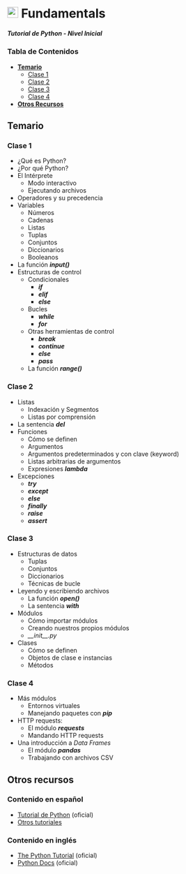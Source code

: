 # <img src="https://upload.wikimedia.org/wikipedia/commons/c/c3/Python-logo-notext.svg" width="25" height="25"> Fundamentals

##### Tutorial de Python - Nivel Inicial

### Tabla de Contenidos
- **[Temario](#temario)**<br>
  - [Clase 1](#clase-1)<br>
  - [Clase 2](#clase-2)<br>
  - [Clase 3](#clase-3)<br>
  - [Clase 4](#clase-4)<br>
- **[Otros Recursos](#otros-recursos)**<br>

## Temario

### Clase 1
- ¿Qué es Python?
- ¿Por qué Python?
- El Intérprete
  - Modo interactivo
  - Ejecutando archivos
- Operadores y su precedencia
- Variables
  - Números
  - Cadenas
  - Listas
  - Tuplas
  - Conjuntos
  - Diccionarios
  - Booleanos
- La función ***input()***
- Estructuras de control
  - Condicionales
    - ***if***
    - ***elif***
    - ***else***
  - Bucles
    - ***while***
    - ***for***
  - Otras herramientas de control
    - ***break***
    - ***continue***
    - ***else***
    - ***pass***
  - La función ***range()***

### Clase 2
- Listas
  - Indexación y Segmentos
  - Listas por comprensión
- La sentencia ***del***
- Funciones
  - Cómo se definen
  - Argumentos
  - Argumentos predeterminados y con clave (keyword)
  - Listas arbitrarias de argumentos
  - Expresiones ***lambda***
- Excepciones
  - ***try***
  - ***except***
  - ***else***
  - ***finally***
  - ***raise***
  - ***assert***

### Clase 3
- Estructuras de datos
  - Tuplas
  - Conjuntos
  - Diccionarios
  - Técnicas de bucle
- Leyendo y escribiendo archivos
  - La función ***open()***
  - La sentencia ***with***
- Módulos
  - Cómo importar módulos
  - Creando nuestros propios módulos
  - *\_\_init\_\_.py*
- Clases
  - Cómo se definen
  - Objetos de clase e instancias
  - Métodos

### Clase 4
- Más módulos
  - Entornos virtuales
  - Manejando paquetes con ***pip***
- HTTP requests:
  - El módulo ***requests***
  - Mandando HTTP requests
- Una introducción a *Data Frames*
  - El módulo ***pandas***
  - Trabajando con archivos CSV

## Otros recursos
### Contenido en español
- [Tutorial de Python](https://docs.python.org/es/3/tutorial/) (oficial)
- [Otros tutoriales](https://wiki.python.org/moin/SpanishLanguage)

### Contenido en inglés
- [The Python Tutorial](https://docs.python.org/3/tutorial/) (oficial)
- [Python Docs](https://docs.python.org/3/) (oficial)
